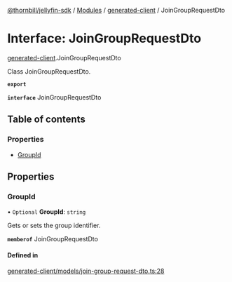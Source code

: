 [@thornbill/jellyfin-sdk](../README.md) / [Modules](../modules.md) / [generated-client](../modules/generated_client.md) / JoinGroupRequestDto

# Interface: JoinGroupRequestDto

[generated-client](../modules/generated_client.md).JoinGroupRequestDto

Class JoinGroupRequestDto.

**`export`**

**`interface`** JoinGroupRequestDto

## Table of contents

### Properties

- [GroupId](generated_client.JoinGroupRequestDto.md#groupid)

## Properties

### GroupId

• `Optional` **GroupId**: `string`

Gets or sets the group identifier.

**`memberof`** JoinGroupRequestDto

#### Defined in

[generated-client/models/join-group-request-dto.ts:28](https://github.com/thornbill/jellyfin-sdk-typescript/blob/eb13db7/src/generated-client/models/join-group-request-dto.ts#L28)
